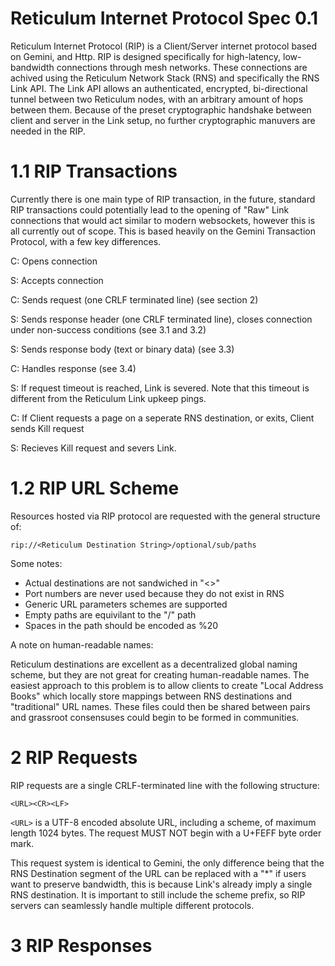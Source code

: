 # Reticulum Internet Protocol Spec 0.1

Reticulum Internet Protocol (RIP) is a Client/Server internet protocol based on Gemini, and Http. RIP is designed specifically for high-latency, low-bandwidth connections through mesh networks. These connections are achived using the Reticulum Network Stack (RNS) and specifically the RNS Link API. The Link API allows an authenticated, encrypted, bi-directional tunnel between two Reticulum nodes, with an arbitrary amount of hops between them. Because of the preset cryptographic handshake between client and server in the Link setup, no further cryptographic manuvers are needed in the RIP.

# 1.1 RIP Transactions

Currently there is one main type of RIP transaction, in the future, standard RIP transactions could potentially lead to the opening of "Raw" Link connections that would act similar to modern websockets, however this is all currently out of scope.
This is based heavily on the Gemini Transaction Protocol, with a few key differences.

C:   Opens connection
	

S:   Accepts connection
	

C:   Sends request (one CRLF terminated line) (see section 2)
	

S:   Sends response header (one CRLF terminated line), closes connection under non-success conditions (see 3.1 and 3.2)
	

S:   Sends response body (text or binary data) (see 3.3)
	

C:   Handles response (see 3.4)


S:   If request timeout is reached, Link is severed. Note that this timeout is different from the Reticulum Link upkeep pings.


C:   If Client requests a page on a seperate RNS destination, or exits, Client sends Kill request


S:   Recieves Kill request and severs Link.

# 1.2 RIP URL Scheme
Resources hosted via RIP protocol are requested with the general structure of: 

`rip://<Reticulum Destination String>/optional/sub/paths`

Some notes:
- Actual destinations are not sandwiched in "<>"
- Port numbers are never used because they do not exist in RNS
- Generic URL parameters schemes are supported
- Empty paths are equivilant to the "/" path
- Spaces in the path should be encoded as %20

A note on human-readable names:

Reticulum destinations are excellent as a decentralized global naming scheme, but they are not great for creating human-readable names. The easiest approach to this problem is to allow clients to create "Local Address Books" which locally store mappings between RNS destinations and "traditional" URL names. These files could then be shared between pairs and grassroot consensuses could begin to be formed in communities.

# 2 RIP Requests
RIP requests are a single CRLF-terminated line with the following structure:

`<URL><CR><LF>`

`<URL>` is a UTF-8 encoded absolute URL, including a scheme, of maximum length 1024 bytes.  The request MUST NOT begin with a U+FEFF byte order mark.

This request system is identical to Gemini, the only difference being that the RNS Destination segment of the URL can be replaced with a "\*" if users want to preserve bandwidth, this is because Link's already imply a single RNS destination. It is important to still include the scheme prefix, so RIP servers can seamlessly handle multiple different protocols.

# 3 RIP Responses

	

	



